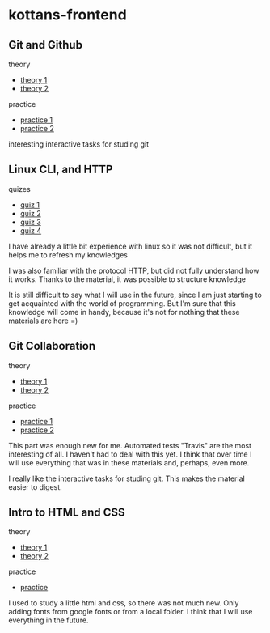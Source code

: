 # kottans-frontend

## Git and Github
theory
* [theory 1](https://github.com/Meylin-V/kottans-frontend/blob/main/task1_git_github/1.png) 
* [theory 2](https://github.com/Meylin-V/kottans-frontend/blob/main/task1_git_github/2.png) 

practice
* [practice 1](https://github.com/Meylin-V/kottans-frontend/blob/main/task1_git_github/ex1.png) 
* [practice 2](https://github.com/Meylin-V/kottans-frontend/blob/main/task1_git_github/ex2.png)

interesting interactive tasks for studing git


## Linux CLI, and HTTP
quizes
* [quiz 1](https://github.com/Meylin-V/kottans-frontend/blob/main/task2_linux/q1.png)
* [quiz 2](https://github.com/Meylin-V/kottans-frontend/blob/main/task2_linux/q1.png)
* [quiz 3](https://github.com/Meylin-V/kottans-frontend/blob/main/task2_linux/q1.png)
* [quiz 4](https://github.com/Meylin-V/kottans-frontend/blob/main/task2_linux/q1.png)

I have already a little bit experience with linux so it was not difficult, but it helps me to refresh my knowledges

I was also familiar with the protocol HTTP, but did not fully understand how it works. Thanks to the material, it was possible to structure knowledge

It is still difficult to say what I will use in the future, since I am just starting to get acquainted with the world of programming. But I'm sure that this knowledge will come in handy, because it's not for nothing that these materials are here =)

## Git Collaboration
theory
* [theory 1](https://github.com/Meylin-V/kottans-frontend/blob/main/task_git_collaboration/theory1.png) 
* [theory 2](https://github.com/Meylin-V/kottans-frontend/blob/main/task_git_collaboration/theory2.png) 

practice
* [practice 1](https://github.com/Meylin-V/kottans-frontend/blob/main/task_git_collaboration/practice1.png) 
* [practice 2](https://github.com/Meylin-V/kottans-frontend/blob/main/task_git_collaboration/practice2.png)

This part was enough new for me. Automated tests "Travis" are the most interesting of all. I haven't had to deal with this yet. I think that over time I will use everything that was in these materials and, perhaps, even more.

I really like the interactive tasks for studing git. This makes the material easier to digest.

## Intro to HTML and CSS
theory
* [theory 1](https://github.com/Meylin-V/kottans-frontend/blob/main/task_html_css_intro/theory1.jpg) 
* [theory 2](https://github.com/Meylin-V/kottans-frontend/blob/main/task_html_css_intro/theory2.jpg) 

practice
* [practice](https://github.com/Meylin-V/kottans-frontend/blob/main/task_html_css_intro/practice.jpg) 

I used to study a little html and css, so there was not much new. Only adding fonts from google fonts or from a local folder. I think that I will use everything in the future.